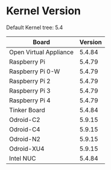 
# Kernel Version

Default Kernel tree: 5.4

| Board | Version |
|-------|---------|
| Open Virtual Appliance | 5.4.84 |
| Raspberry Pi | 5.4.79 |
| Raspberry Pi 0-W | 5.4.79 |
| Raspberry Pi 2 | 5.4.79 |
| Raspberry Pi 3 | 5.4.79 |
| Raspberry Pi 4 | 5.4.79 |
| Tinker Board | 5.4.84 |
| Odroid-C2 | 5.9.15 |
| Odroid-C4 | 5.9.15 |
| Odroid-N2 | 5.9.15 |
| Odroid-XU4 | 5.9.15 |
| Intel NUC | 5.4.84 |
